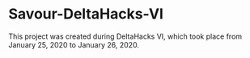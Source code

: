 # Savour-DeltaHacks-VI
This project was created during DeltaHacks VI, which took place from January 25, 2020 to January 26, 2020.
